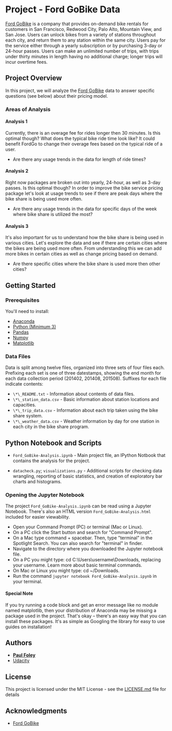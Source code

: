 # Project - Ford GoBike Data

[Ford GoBike](https://www.fordgobike.com/) is a company that provides on-demand bike rentals for customers in San Francisco, Redwood City, Palo Alto, Mountain View, and San Jose. Users can unlock bikes from a variety of stations throughout each city, and return them to any station within the same city. Users pay for the service either through a yearly subscription or by purchasing 3-day or 24-hour passes. Users can make an unlimited number of trips, with trips under thirty minutes in length having no additional charge; longer trips will incur overtime fees.

## Project Overview

In this project, we will analyze the [Ford GoBike](https://www.fordgobike.com/) data to answer specific questions (see below) about their pricing model.

### Areas of Analysis

#### Analysis 1

Currently, there is an overage fee for rides longer then 30 minutes. Is this optimal though? What does the typical bike ride time look like? It could benefit FordGo to change their overage fees based on the typical ride of a user.

* Are there any usage trends in the data for length of ride times?

#### Analysis 2

Right now packages are broken out into yearly, 24-hour, as well as 3-day passes. Is this optimal though? In order to improve the bike service pricing package let's look at usage trends to see if there are peak days where the bike share is being used more often.

* Are there any usage trends in the data for specific days of the week where bike share is utilized the most?

#### Analysis 3

It's also important for us to understand how the bike share is being used in various cities. Let's explore the data and see if there are certain cities where the bikes are being used more often. From understanding this we can add more bikes in certain cities as well as change pricing based on demand.

* Are there specific cities where the bike share is used more then other cities?


## Getting Started

### Prerequisites

You'll need to install:

* [Anaconda](https://www.continuum.io/downloads)
* [Python (Minimum 3)](https://www.continuum.io/blog/developer-blog/python-3-support-anaconda)
* [Pandas](https://anaconda.org/anaconda/pandas)
* [Numpy](https://anaconda.org/anaconda/numpy)
* [Matplotlib](https://anaconda.org/anaconda/matplotlib)

### Data Files

Data is split among twelve files, organized into three sets of four files
each. Prefixing each set is one of three datestamps, showing the end month for
each data collection period (201402, 201408, 201508). Suffixes for each file
indicate contents:

* `\*\_README.txt` - Information about contents of data files.
* `\*\_station_data.csv` - Basic information about station locations and
capacities.
* `\*\_trip_data.csv` - Information about each trip taken using the bike share
system.
* `\*\_weather_data.csv` - Weather information by day for one station in each
city in the bike share program.


## Python Notebook and Scripts

* `Ford_GoBike-Analysis.ipynb` - Main project file, an IPython Notbook that contains the analysis for the project.

* `datacheck.py`; `visualizations.py` - Additional scripts for checking data wrangling, reporting of basic statistics, and creation of exploratory bar charts and histograms.

### Opening the Jupyter Notebook

The project `Ford_GoBike-Analysis.ipynb` can be read using a Jupyter Notebook. There's also an HTML version `Ford_GoBike-Analysis.html` included for easier viewability.

* Open your Command Prompt (PC) or terminal (Mac or Linux).
* On a PC click the Start button and search for "Command Prompt".
* On a Mac type command + spacebar. Then, type "terminal" in the Spotlight Search. You can also search for "terminal" in finder.
* Navigate to the directory where you downloaded the Jupyter notebook file.
* On a PC you might type: cd C:\Users\username\Downloads\, replacing your username. Learn more about basic terminal commands.
* On Mac or Linux you might type: cd ~/Downloads.
* Run the command `jupyter notebook Ford_GoBike-Analysis.ipynb` in your terminal.

#### Special Note

If you try running a code block and get an error message like no module named matplotlib, then your distribution of Anaconda may be missing a package used in the project. That's okay – there's an easy way that you can install these packages. It's as simple as Googling the library for easy to use guides on installation!


## Authors

* **[Paul Foley](https://github.com/paulfoley)**
* [Udacity](https://www.udacity.com/)


## License

This project is licensed under the MIT License - see the [LICENSE.md](LICENSE.md) file for details


## Acknowledgments

* [Ford GoBike](https://www.fordgobike.com/)
